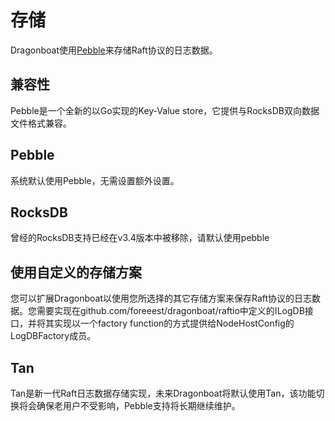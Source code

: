 # 存储 #

Dragonboat使用[Pebble](https://github.com/cockroachdb/pebble)来存储Raft协议的日志数据。

## 兼容性 ##

Pebble是一个全新的以Go实现的Key-Value store，它提供与RocksDB双向数据文件格式兼容。

## Pebble ##

系统默认使用Pebble，无需设置额外设置。

## RocksDB ##

曾经的RocksDB支持已经在v3.4版本中被移除，请默认使用pebble

## 使用自定义的存储方案 ##

您可以扩展Dragonboat以使用您所选择的其它存储方案来保存Raft协议的日志数据。您需要实现在github.com/foreeest/dragonboat/raftio中定义的ILogDB接口，并将其实现以一个factory function的方式提供给NodeHostConfig的LogDBFactory成员。

## Tan

Tan是新一代Raft日志数据存储实现，未来Dragonboat将默认使用Tan，该功能切换将会确保老用户不受影响，Pebble支持将长期继续维护。
